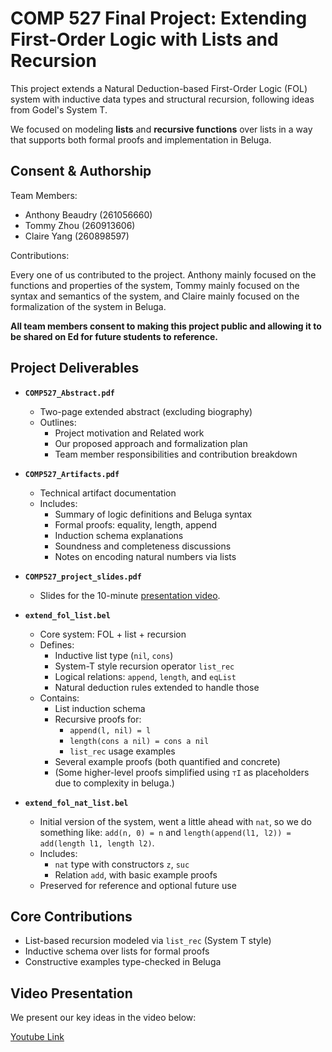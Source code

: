 # COMP 527 Final Project: Extending First-Order Logic with Lists and Recursion

This project extends a Natural Deduction-based First-Order Logic (FOL) system with inductive data types and structural recursion, following ideas from Godel's System T.

We focused on modeling **lists** and **recursive functions** over lists in a way that supports both formal proofs and implementation in Beluga.

## Consent & Authorship

Team Members:
- Anthony Beaudry (261056660)
- Tommy Zhou (260913606)
- Claire Yang (260898597)

Contributions:

Every one of us contributed to the project. Anthony mainly focused on the functions and properties of the system, Tommy mainly focused on the syntax and semantics of the system, and Claire mainly focused on the formalization of the system in Beluga.

**All team members consent to making this project public and allowing it to be shared on Ed for future students to reference.**


## Project Deliverables

- **`COMP527_Abstract.pdf`**
  - Two-page extended abstract (excluding biography)
  - Outlines:
    - Project motivation and Related work
    - Our proposed approach and formalization plan
    - Team member responsibilities and contribution breakdown

- **`COMP527_Artifacts.pdf`**
  - Technical artifact documentation
  - Includes:
    - Summary of logic definitions and Beluga syntax
    - Formal proofs: equality, length, append
    - Induction schema explanations
    - Soundness and completeness discussions
    - Notes on encoding natural numbers via lists

- **`COMP527_project_slides.pdf`**
  - Slides for the 10-minute [presentation video](https://youtu.be/WuVoTgnJytY).

- **`extend_fol_list.bel`**
  - Core system: FOL + list + recursion
  - Defines:
    - Inductive list type (`nil`, `cons`)
    - System-T style recursion operator `list_rec`
    - Logical relations: `append`, `length`, and `eqList`
    - Natural deduction rules extended to handle those
  - Contains:
    - List induction schema
    - Recursive proofs for:
      - `append(l, nil) = l`
      - `length(cons a nil) = cons a nil`
      - `list_rec` usage examples
    - Several example proofs (both quantified and concrete)
    - (Some higher-level proofs simplified using `⊤I` as placeholders due to complexity in beluga.)

- **`extend_fol_nat_list.bel`**
  - Initial version of the system, went a little ahead with `nat`, so we do something like: `add(n, 0) = n` and `length(append(l1, l2)) = add(length l1, length l2)`.
  - Includes:
    - `nat` type with constructors `z`, `suc`
    - Relation `add`, with basic example proofs
  - Preserved for reference and optional future use


## Core Contributions
- List-based recursion modeled via `list_rec` (System T style)
- Inductive schema over lists for formal proofs
- Constructive examples type-checked in Beluga

## Video Presentation
We present our key ideas in the video below:

[Youtube Link](https://youtu.be/WuVoTgnJytY)
